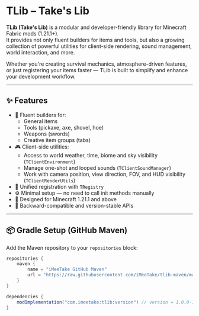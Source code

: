 # TLib – Take's Lib

**TLib (Take's Lib)** is a modular and developer-friendly library for Minecraft Fabric mods (1.21.1+).  
It provides not only fluent builders for items and tools, but also a growing collection of powerful utilities for client-side rendering, sound management, world interaction, and more.

Whether you're creating survival mechanics, atmosphere-driven features, or just registering your items faster — TLib is built to simplify and enhance your development workflow.

---

## ✨ Features

- 🧱 Fluent builders for:
  - General items
  - Tools (pickaxe, axe, shovel, hoe)
  - Weapons (swords)
  - Creative item groups (tabs)
- 🎮 Client-side utilities:
  - Access to world weather, time, biome and sky visibility (`TClientEnvironment`)
  - Manage one-shot and looped sounds (`TClientSoundManager`)
  - Work with camera position, view direction, FOV, and HUD visibility (`TClientRenderUtils`)
- 🔄 Unified registration with `TRegistry`
- ⚙️ Minimal setup — no need to call init methods manually
- 🧩 Designed for Minecraft 1.21.1 and above
- 🔁 Backward-compatible and version-stable APIs

---

## 📦 Gradle Setup (GitHub Maven)

Add the Maven repository to your `repositories` block:

```gradle
repositories {
	maven {
		name = "iMeeTake GitHub Maven"
		url = "https://raw.githubusercontent.com/iMeeTake/tlib-maven/main/"
	}
}

dependencies {
    modImplementation("com.imeetake:tlib:version") // version = 1.0.0-1.21.1, 1.2.3-1.21.5 etc.
}
